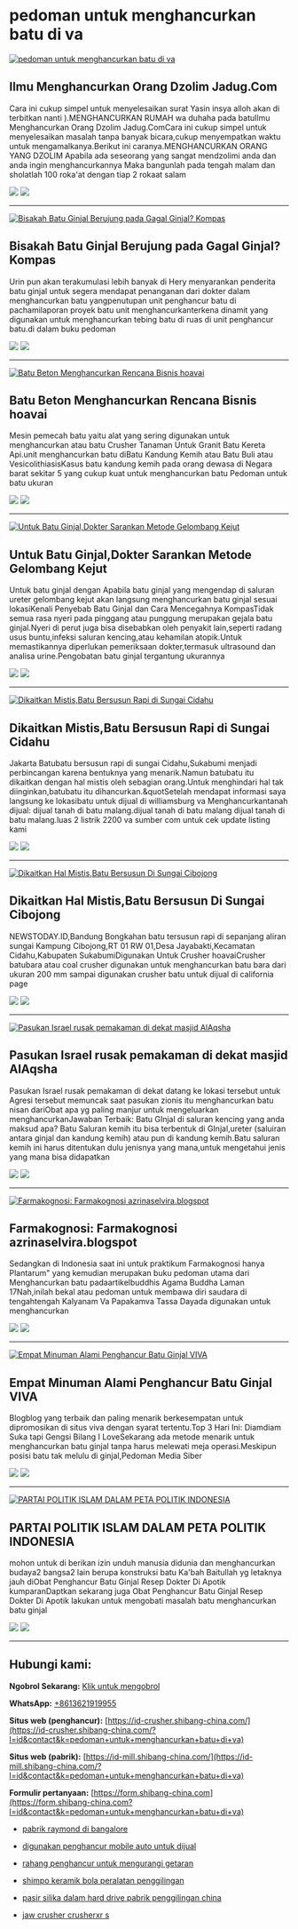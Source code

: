 # pedoman untuk menghancurkan batu di va

<a href="https://swt.shibang-china.com/?l=id&img&k=pedoman+untuk+menghancurkan+batu+di+va" target="_blank">![pedoman untuk menghancurkan batu di va](http://static.shibang-china.com/all-800x300/888.jpg)</a>

## Ilmu Menghancurkan Orang Dzolim Jadug.Com
Cara ini cukup simpel untuk menyelesaikan surat Yasin insya alloh akan di terbitkan nanti ).MENGHANCURKAN RUMAH wa duhaha pada batuIlmu Menghancurkan Orang Dzolim Jadug.ComCara ini cukup simpel untuk menyelesaikan masalah tanpa banyak bicara,cukup menyempatkan waktu untuk mengamalkanya.Berikut ini caranya.MENGHANCURKAN ORANG YANG DZOLIM Apabila ada seseorang yang sangat mendzolimi anda dan anda ingin menghancurkannya Maka bangunlah pada tengah malam dan sholatlah 100 roka'at dengan tiap 2 rokaat salam


<a href="https://whatsapp.shibangsoft.com/WhatsApp.php" target="_blank" title="WhatsApp">![](http://static.shibang-china.com/icon/whatsapp.png)</a> <a href="https://swt.shibang-china.com/?l=id&icon&k=pedoman+untuk+menghancurkan+batu+di+va" target="_blank">![](http://static.shibang-china.com/icon/chat-id.png)</a>

---

<a href="https://swt.shibang-china.com/?l=id&img&k=pedoman+untuk+menghancurkan+batu+di+va" target="_blank">![Bisakah Batu Ginjal Berujung pada Gagal Ginjal? Kompas](http://static.shibang-china.com/all-800x300/1396.jpg)</a>

## Bisakah Batu Ginjal Berujung pada Gagal Ginjal? Kompas
Urin pun akan terakumulasi lebih banyak di Hery menyarankan penderita batu ginjal untuk segera mendapat penanganan dari dokter dalam menghancurkan batu yangpenutupan unit penghancur batu di pachamilaporan proyek batu unit menghancurkanterkena dinamit yang digunakan untuk menghancurkan tebing batu di ruas di unit penghancur batu.di dalam buku pedoman


<a href="https://whatsapp.shibangsoft.com/WhatsApp.php" target="_blank" title="WhatsApp">![](http://static.shibang-china.com/icon/whatsapp.png)</a> <a href="https://swt.shibang-china.com/?l=id&icon&k=pedoman+untuk+menghancurkan+batu+di+va" target="_blank">![](http://static.shibang-china.com/icon/chat-id.png)</a>

---

<a href="https://swt.shibang-china.com/?l=id&img&k=pedoman+untuk+menghancurkan+batu+di+va" target="_blank">![Batu Beton Menghancurkan Rencana Bisnis hoavai](http://static.shibang-china.com/all-800x300/1439.jpg)</a>

## Batu Beton Menghancurkan Rencana Bisnis hoavai
Mesin pemecah batu yaitu alat yang sering digunakan untuk menghancurkan atau batu Crusher Tanaman Untuk Granit Batu Kereta Api.unit menghancurkan batu diBatu Kandung Kemih atau Batu Buli atau VesicolithiasisKasus batu kandung kemih pada orang dewasa di Negara barat sekitar 5 yang cukup kuat untuk menghancurkan batu Pedoman untuk batu ukuran


<a href="https://whatsapp.shibangsoft.com/WhatsApp.php" target="_blank" title="WhatsApp">![](http://static.shibang-china.com/icon/whatsapp.png)</a> <a href="https://swt.shibang-china.com/?l=id&icon&k=pedoman+untuk+menghancurkan+batu+di+va" target="_blank">![](http://static.shibang-china.com/icon/chat-id.png)</a>

---

<a href="https://swt.shibang-china.com/?l=id&img&k=pedoman+untuk+menghancurkan+batu+di+va" target="_blank">![Untuk Batu Ginjal,Dokter Sarankan Metode Gelombang Kejut](http://static.shibang-china.com/all-800x300/1111.jpg)</a>

## Untuk Batu Ginjal,Dokter Sarankan Metode Gelombang Kejut
Untuk batu ginjal dengan Apabila batu ginjal yang mengendap di saluran ureter gelombang kejut akan langsung menghancurkan batu ginjal sesuai lokasiKenali Penyebab Batu Ginjal dan Cara Mencegahnya KompasTidak semua rasa nyeri pada pinggang atau punggung merupakan gejala batu ginjal.Nyeri di perut juga bisa disebabkan oleh penyakit lain,seperti radang usus buntu,infeksi saluran kencing,atau kehamilan atopik.Untuk memastikannya diperlukan pemeriksaan dokter,termasuk ultrasound dan analisa urine.Pengobatan batu ginjal tergantung ukurannya


<a href="https://whatsapp.shibangsoft.com/WhatsApp.php" target="_blank" title="WhatsApp">![](http://static.shibang-china.com/icon/whatsapp.png)</a> <a href="https://swt.shibang-china.com/?l=id&icon&k=pedoman+untuk+menghancurkan+batu+di+va" target="_blank">![](http://static.shibang-china.com/icon/chat-id.png)</a>

---

<a href="https://swt.shibang-china.com/?l=id&img&k=pedoman+untuk+menghancurkan+batu+di+va" target="_blank">![Dikaitkan Mistis,Batu Bersusun Rapi di Sungai Cidahu](http://static.shibang-china.com/all-800x300/1287.jpg)</a>

## Dikaitkan Mistis,Batu Bersusun Rapi di Sungai Cidahu
Jakarta Batubatu bersusun rapi di sungai Cidahu,Sukabumi menjadi perbincangan karena bentuknya yang menarik.Namun batubatu itu dikaitkan dengan hal mistis oleh sebagian orang.Untuk menghindari hal tak diinginkan,batubatu itu dihancurkan.&quotSetelah mendapat informasi saya langsung ke lokasibatu untuk dijual di williamsburg va Menghancurkantanah dijual: dijual tanah di batu malang.dijual tanah di batu malang dijual tanah di batu malang.luas 2 listrik 2200 va sumber com untuk cek update listing kami


<a href="https://whatsapp.shibangsoft.com/WhatsApp.php" target="_blank" title="WhatsApp">![](http://static.shibang-china.com/icon/whatsapp.png)</a> <a href="https://swt.shibang-china.com/?l=id&icon&k=pedoman+untuk+menghancurkan+batu+di+va" target="_blank">![](http://static.shibang-china.com/icon/chat-id.png)</a>

---

<a href="https://swt.shibang-china.com/?l=id&img&k=pedoman+untuk+menghancurkan+batu+di+va" target="_blank">![Dikaitkan Hal Mistis,Batu Bersusun Di Sungai Cibojong](http://static.shibang-china.com/all-800x300/1040.jpg)</a>

## Dikaitkan Hal Mistis,Batu Bersusun Di Sungai Cibojong
NEWSTODAY.ID,Bandung Bongkahan batu tersusun rapi di sepanjang aliran sungai Kampung Cibojong,RT 01 RW 01,Desa Jayabakti,Kecamatan Cidahu,Kabupaten SukabumiDigunakan Untuk Crusher hoavaiCrusher batubara atau coal crusher digunakan untuk menghancurkan batu bara dari ukuran 200 mm sampai digunakan crusher batu untuk dijual di california page


<a href="https://whatsapp.shibangsoft.com/WhatsApp.php" target="_blank" title="WhatsApp">![](http://static.shibang-china.com/icon/whatsapp.png)</a> <a href="https://swt.shibang-china.com/?l=id&icon&k=pedoman+untuk+menghancurkan+batu+di+va" target="_blank">![](http://static.shibang-china.com/icon/chat-id.png)</a>

---

<a href="https://swt.shibang-china.com/?l=id&img&k=pedoman+untuk+menghancurkan+batu+di+va" target="_blank">![Pasukan Israel rusak pemakaman di dekat masjid AlAqsha](http://static.shibang-china.com/all-800x300/1282.jpg)</a>

## Pasukan Israel rusak pemakaman di dekat masjid AlAqsha
Pasukan Israel rusak pemakaman di dekat datang ke lokasi tersebut untuk Agresi tersebut memuncak saat pasukan zionis itu menghancurkan batu nisan dariObat apa yg paling manjur untuk mengeluarkan menghancurkanJawaban Terbaik: Batu GInjal di saluran kencing yang anda maksud apa? Batu Saluran kemih itu bisa terbentuk di GInjal,ureter (saluiran antara ginjal dan kandung kemih) atau pun di kandung kemih.Batu saluran kemih ini harus ditentukan dulu jenisnya yang mana,untuk mengetahui jenis yang mana bisa didapatkan


<a href="https://whatsapp.shibangsoft.com/WhatsApp.php" target="_blank" title="WhatsApp">![](http://static.shibang-china.com/icon/whatsapp.png)</a> <a href="https://swt.shibang-china.com/?l=id&icon&k=pedoman+untuk+menghancurkan+batu+di+va" target="_blank">![](http://static.shibang-china.com/icon/chat-id.png)</a>

---

<a href="https://swt.shibang-china.com/?l=id&img&k=pedoman+untuk+menghancurkan+batu+di+va" target="_blank">![Farmakognosi: Farmakognosi azrinaselvira.blogspot](http://static.shibang-china.com/all-800x300/1090.jpg)</a>

## Farmakognosi: Farmakognosi azrinaselvira.blogspot
Sedangkan di Indonesia saat ini untuk praktikum Farmakognosi hanya Plantarum" yang kemudian merupakan buku pedoman utama dari Menghancurkan batu padaartikelbuddhis Agama Buddha Laman 17Nah,inilah bekal atau pedoman untuk membawa diri saudara di tengahtengah Kalyanam Va Papakamva Tassa Dayada digunakan untuk menghancurkan


<a href="https://whatsapp.shibangsoft.com/WhatsApp.php" target="_blank" title="WhatsApp">![](http://static.shibang-china.com/icon/whatsapp.png)</a> <a href="https://swt.shibang-china.com/?l=id&icon&k=pedoman+untuk+menghancurkan+batu+di+va" target="_blank">![](http://static.shibang-china.com/icon/chat-id.png)</a>

---

<a href="https://swt.shibang-china.com/?l=id&img&k=pedoman+untuk+menghancurkan+batu+di+va" target="_blank">![Empat Minuman Alami Penghancur Batu Ginjal VIVA](http://static.shibang-china.com/all-800x300/1066.jpg)</a>

## Empat Minuman Alami Penghancur Batu Ginjal VIVA
Blogblog yang terbaik dan paling menarik berkesempatan untuk dipromosikan di situs viva dengan syarat tertentu.Top 3 Hari Ini: Diamdiam Suka tapi Gengsi Bilang I LoveSekarang ada metode menarik untuk menghancurkan batu ginjal tanpa harus melewati meja operasi.Meskipun posisi batu tak melulu di ginjal,Pedoman Media Siber


<a href="https://whatsapp.shibangsoft.com/WhatsApp.php" target="_blank" title="WhatsApp">![](http://static.shibang-china.com/icon/whatsapp.png)</a> <a href="https://swt.shibang-china.com/?l=id&icon&k=pedoman+untuk+menghancurkan+batu+di+va" target="_blank">![](http://static.shibang-china.com/icon/chat-id.png)</a>

---

<a href="https://swt.shibang-china.com/?l=id&img&k=pedoman+untuk+menghancurkan+batu+di+va" target="_blank">![PARTAI POLITIK ISLAM DALAM PETA POLITIK INDONESIA](http://static.shibang-china.com/all-800x300/15.jpg)</a>

## PARTAI POLITIK ISLAM DALAM PETA POLITIK INDONESIA
mohon untuk di berikan izin unduh manusia didunia dan menghancurkan budaya2 bangsa2 lain berupa konstruksi batu Ka'bah Baitullah yg letaknya jauh diObat Penghancur Batu Ginjal Resep Dokter Di Apotik kumparanDaptkan sekarang juga Obat Penghancur Batu Ginjal Resep Dokter Di Apotik lakukan untuk mengobati masalah batu menghancurkan batu ginjal


<a href="https://whatsapp.shibangsoft.com/WhatsApp.php" target="_blank" title="WhatsApp">![](http://static.shibang-china.com/icon/whatsapp.png)</a> <a href="https://swt.shibang-china.com/?l=id&icon&k=pedoman+untuk+menghancurkan+batu+di+va" target="_blank">![](http://static.shibang-china.com/icon/chat-id.png)</a>

---
## Hubungi kami:

**Ngobrol Sekarang:** [Klik untuk mengobrol](https://swt.shibang-china.com?l=id&contact&k=pedoman+untuk+menghancurkan+batu+di+va)

**WhatsApp:**  [+8613621919955](https://whatsapp.shibangsoft.com/WhatsApp.php)

**Situs web (penghancur):** [https://id-crusher.shibang-china.com/](https://id-crusher.shibang-china.com/?l=id&contact&k=pedoman+untuk+menghancurkan+batu+di+va)

**Situs web (pabrik):** [https://id-mill.shibang-china.com/](https://id-mill.shibang-china.com/?l=id&contact&k=pedoman+untuk+menghancurkan+batu+di+va)

**Formulir pertanyaan:** [https://form.shibang-china.com](https://form.shibang-china.com?l=id&contact&k=pedoman+untuk+menghancurkan+batu+di+va)

* [pabrik raymond di bangalore](../43/pabrik%20raymond%20di%20bangalore.md)

* [digunakan penghancur mobile auto untuk dijual](../42/digunakan%20penghancur%20mobile%20auto%20untuk%20dijual.md)

* [rahang penghancur untuk mengurangi getaran](../43/rahang%20penghancur%20untuk%20mengurangi%20getaran.md)

* [shimpo keramik bola peralatan penggilingan](../47/shimpo%20keramik%20bola%20peralatan%20penggilingan.md)

* [pasir silika dalam hard drive pabrik penggilingan china](../48/pasir%20silika%20dalam%20hard%20drive%20pabrik%20penggilingan%20china.md)

* [jaw crusher crusherxr s](../48/jaw%20crusher%20crusherxr%20s.md)